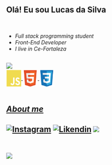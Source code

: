 ## Olá! Eu sou Lucas da Silva <br/>

<br>
<ul>
 <li><em>Full stack programming student</em></li>
 <li><em>Front-End Developer</em></li>
 <li><em>I live in Ce-Fortaleza</em></li>
</ul>

##

<div>
  <a href="https://github.com/LucasDev23">
  <img height="220em" src="https://github-readme-stats.vercel.app/api?username=LucasDev23&show_icons=true&theme=dark&include_all_commits=true&count_private=true"/>
</div>

 <img align="center" alt="Lucas-Js" height="45" width="40" src="https://raw.githubusercontent.com/devicons/devicon/master/icons/javascript/javascript-plain.svg">
 <img align="center" alt="Lucas-HTML" height="45" width="40" src="https://raw.githubusercontent.com/devicons/devicon/master/icons/html5/html5-original.svg">
 <img align="center" alt="Lucas-CSS" height="45" width="40" src="https://raw.githubusercontent.com/devicons/devicon/master/icons/css3/css3-original.svg">

</br>
</br>

<h2><em>About me</em><h2>

[![Instagram](https://img.shields.io/badge/Instagram-E4405F?style=for-the-badge&logo=instagram&logoColor=white)](https://www.instagram.com/_lcss2/)
[![Likendin](https://img.shields.io/badge/LinkedIn-0077B5?style=for-the-badge&logo=linkedin&logoColor=white)](https://www.linkedin.com/in/lucas-da-silva-lima-479133232/)
<a href ="https://lucasdasilvalima2757@gmail.com"><img src="https://img.shields.io/badge/-Gmail-%23333?style=for-the-badge&logo=gmail&logoColor=white" target="_blank"></a>

</div>
<div style="display: inline_block"><br>
  <img height="200" src="https://www.digitalhouse.com/br/blog/content/images/2022/08/Come-ar-com-Java.gif">
</div>
